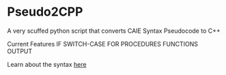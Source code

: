 # Pseudo2CPP
A very scuffed python script that converts CAIE Syntax Pseudocode to C++

Current Features
IF
SWITCH-CASE
FOR
PROCEDURES
FUNCTIONS
OUTPUT

Learn about the syntax [here](https://learnlearn.uk/alevelcs/wp-content/uploads/sites/20/2020/09/9608_PSEUDOCODE_GUIDE.pdf)